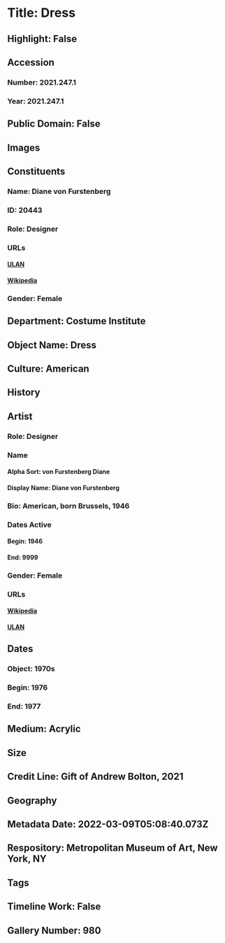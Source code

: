 # Title: Dress
## Highlight: False
## Accession
### Number: 2021.247.1
### Year: 2021.247.1
## Public Domain: False
## Images
## Constituents
### Name: Diane von Furstenberg
### ID: 20443
### Role: Designer
### URLs
#### [ULAN](http://vocab.getty.edu/page/ulan/500461125)
#### [Wikipedia](https://www.wikidata.org/wiki/Q272438)
### Gender: Female
## Department: Costume Institute
## Object Name: Dress
## Culture: American
## History
## Artist
### Role: Designer
### Name
#### Alpha Sort: von Furstenberg Diane
#### Display Name: Diane von Furstenberg
### Bio: American, born Brussels, 1946
### Dates Active
#### Begin: 1946
#### End: 9999
### Gender: Female
### URLs
#### [Wikipedia](https://www.wikidata.org/wiki/Q272438)
#### [ULAN](http://vocab.getty.edu/page/ulan/500461125)
## Dates
### Object: 1970s
### Begin: 1976
### End: 1977
## Medium: Acrylic
## Size
## Credit Line: Gift of Andrew Bolton, 2021
## Geography
## Metadata Date: 2022-03-09T05:08:40.073Z
## Respository: Metropolitan Museum of Art, New York, NY
## Tags
## Timeline Work: False
## Gallery Number: 980